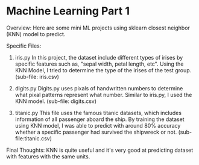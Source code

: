 # Machine Learning Part 1 

Overview: 
Here are some mini ML projects using sklearn closest neighbor (KNN) model to predict. 

Specific Files:
1. iris.py
In this project, the dataset include different types of irises by specific 
features such as, "sepal width, petal length, etc". Using the KNN Model, I tried to determine the 
type of the irises of the test group. 
(sub-file: iris.csv)

2. digits.py 
Digits.py uses pixals of handwritten numbers to determine what pixal patterns represent what number. Similar to iris.py, I used the KNN model. 
(sub-file: digits.csv)

3. titanic.py 
This file uses the famous titanic datasets, which includes information of all passenger aboard the ship.
By training the dataset using KNN model, I was able to predict with around 80% accuracy whether a specific passenger had 
survived the shipwreck or not. 
(sub-file:titanic.csv)

Final Thoughts:
KNN is quite useful and it's very good at predicting dataset with features with the same units. 

